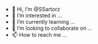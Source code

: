 - 👋 Hi, I’m @SSartorz
- 👀 I’m interested in ...
- 🌱 I’m currently learning ...
- 💞️ I’m looking to collaborate on ...
- 📫 How to reach me ...

<!---
SSartorz/SSartorz is a ✨ special ✨ repository because its `README.md` (this file) appears on your GitHub profile.
You can click the Preview link to take a look at your changes.
--->
